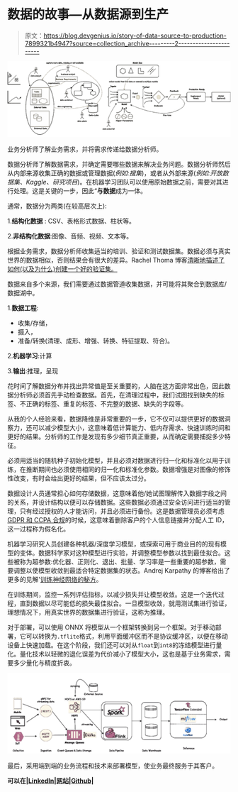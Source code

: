 # 数据的故事—从数据源到生产

> 原文：<https://blog.devgenius.io/story-of-data-source-to-production-7899321b4947?source=collection_archive---------2----------------------->

![](img/23fe60d03b8908cb3b982364a4def285.png)

业务分析师了解业务需求，并将需求传递给数据分析师。

数据分析师了解数据需求，并确定需要哪些数据来解决业务问题。数据分析师然后从内部来源收集正确的数据或管理数据(*例如:搜集*)，或者从外部来源(*例如:开放数据集、Kaggle、研究项目*)。在机器学习团队可以使用原始数据之前，需要对其进行处理。这是关键的一步，因此“**与数据**成为一体。

通常，数据分为两类(在较高层次上):

1.**结构化数据** : CSV、表格形式数据、柱状等。

2.**非结构化数据**:图像、音频、视频、文本等。

根据业务需求，数据分析师收集适当的培训、验证和测试数据集。数据必须与真实世界的数据相似，否则结果会有很大的差异。Rachel Thoma 博客[清晰地描述了如何(以及为什么)创建一个好的验证集。](https://www.fast.ai/2017/11/13/validation-sets/)

数据来自多个来源，我们需要通过数据管道收集数据，并可能将其聚合到数据库/数据湖中。

1.**数据工程**:

*   收集/存储，
*   摄入，
*   准备/转换(清理、成形、增强、转换、特征提取、符合)。

2.**机器学习**:计算

3.**输出**:推理，呈现

花时间了解数据分布并找出异常值是至关重要的，人脑在这方面非常出色，因此数据分析师必须首先手动检查数据。首先，在清理过程中，我们试图找到缺失的标签、不正确的标签、重复的标签、不完整的数据、缺失的字段等。

从我的个人经验来看，数据降维是非常重要的一步，它不仅可以提供更好的数据洞察力，还可以减少模型大小，这意味着低计算能力、低内存需求、快速训练时间和更好的结果。分析师的工作是发现有多少细节真正重要，从而确定需要捕捉多少特征。

必须用适当的随机种子初始化模型，并且必须对数据进行归一化和标准化以用于训练，在推断期间也必须使用相同的归一化和标准化参数。数据增强是对图像的修饰性改变，有时会给出更好的结果，但不应该太过分。

数据设计人员通常担心如何存储数据，这意味着他/她试图理解传入数据字段之间的关系，并设计结构以便可以存储数据。这些数据必须通过安全访问进行适当的管理，只有经过授权的人才能访问，并且必须进行备份。这是数据管理员必须考虑 [GDPR 和 CCPA 合规](https://mdeore.medium.com/dataset-assessment-framework-2ab1499d054a)的时候，这意味着删除客户的个人信息链接并分配人工 ID，这一过程称为假名化。

机器学习研究人员创建各种机器/深度学习模型，或探索可用于商业目的的现有模型的变体。数据科学家对这种模型进行实验，并调整模型参数以找到最佳拟合。这些被称为超参数:优化器、正则化、退出、批量、学习率是一些重要的超参数，需要调整以使模型收敛到最适合特定数据集的状态。Andrej Karpathy 的博客给出了更多的见解'[训练神经网络的秘方](http://karpathy.github.io/2019/04/25/recipe/)。

在训练期间，监控一系列评估指标，以减少损失并让模型收敛。这是一个迭代过程，直到数据以尽可能低的损失最佳拟合。一旦模型收敛，就用测试集进行验证，理想情况下，用真实世界的数据集进行验证，这称为推理。

对于部署，可以使用 ONNX 将模型从一个框架转换到另一个框架。对于移动部署，它可以转换为`.tflite`格式，利用平面缓冲区而不是协议缓冲区，以便在移动设备上快速加载。在这个阶段，我们还可以对从`float`到`int8`的冻结模型进行量化。量化技术以轻微的退化误差为代价减小了模型大小，这也是基于业务需求，需要多少量化与精度折衷。

![](img/03b473ed0142b013cf5c2c3c3c3726d9.png)

最后，采用端到端的业务流程和技术来部署模型，使业务最终服务于其客户。

**可以在|**[**LinkedIn**](https://www.linkedin.com/in/mdeore/)**|**[**网站**](https://tomdeore.wixsite.com/epoch)**|**[**Github**](https://github.com/milinddeore)**|**